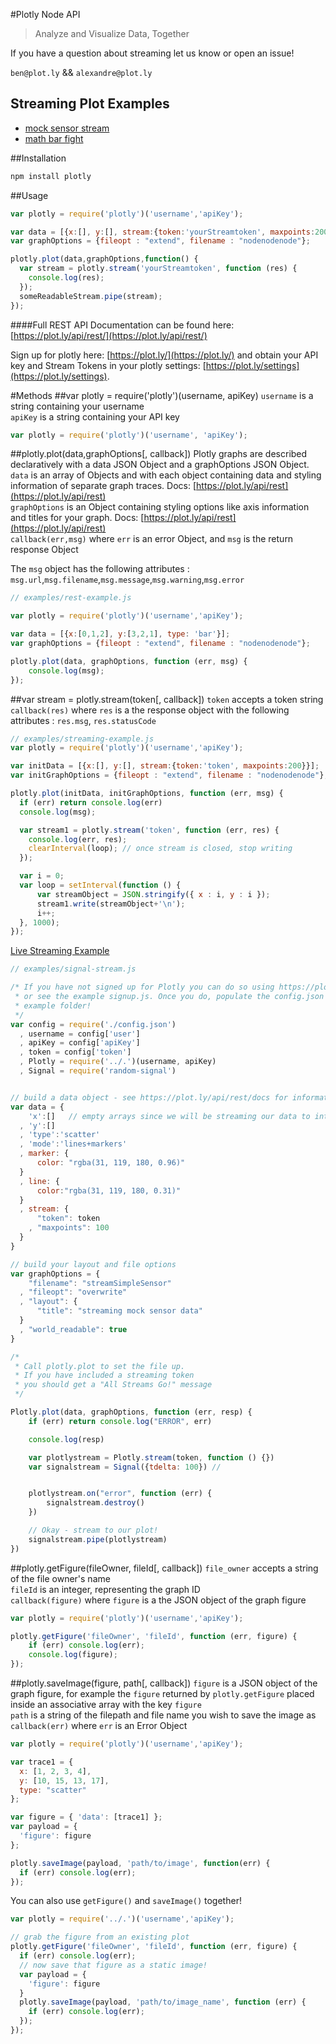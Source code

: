 #Plotly Node API
> Analyze and Visualize Data, Together		
	
	
If you have a question about streaming let us know or open an issue!	

`ben@plot.ly` && `alexandre@plot.ly`

## Streaming Plot Examples
- [mock sensor stream](http://plot.ly/~streaming-demos/6/)
- [math bar fight](http://plot.ly/~streaming-demos/44/)

##Installation
```javascript
npm install plotly
```

##Usage
```javascript
var plotly = require('plotly')('username','apiKey');

var data = [{x:[], y:[], stream:{token:'yourStreamtoken', maxpoints:200}}];
var graphOptions = {fileopt : "extend", filename : "nodenodenode"};

plotly.plot(data,graphOptions,function() {
  var stream = plotly.stream('yourStreamtoken', function (res) {
    console.log(res);
  });
  someReadableStream.pipe(stream);
});
```

####Full REST API Documentation can be found here: [https://plot.ly/api/rest/](https://plot.ly/api/rest/)

Sign up for plotly here: [https://plot.ly/](https://plot.ly/) and obtain your API key and Stream Tokens in your plotly settings: [https://plot.ly/settings](https://plot.ly/settings). 

#Methods
##var plotly = require('plotly')(username, apiKey)
`username` is a string containing your username    
`apiKey` is a string containing your API key   
```javascript
var plotly = require('plotly')('username', 'apiKey');
```

##plotly.plot(data,graphOptions[, callback])
Plotly graphs are described declaratively with a data JSON Object and a graphOptions JSON Object. 
`data` is an array of Objects and with each object containing data and styling information of separate graph traces. Docs: [https://plot.ly/api/rest](https://plot.ly/api/rest)  
`graphOptions` is an Object containing styling options like axis information and titles for your graph. Docs: [https://plot.ly/api/rest](https://plot.ly/api/rest)  
`callback(err,msg)` where `err` is an error Object, and `msg` is the return response Object	

The `msg` object has the following attributes : `msg.url`,`msg.filename`,`msg.message`,`msg.warning`,`msg.error`	
```javascript
// examples/rest-example.js

var plotly = require('plotly')('username','apiKey');

var data = [{x:[0,1,2], y:[3,2,1], type: 'bar'}];
var graphOptions = {fileopt : "extend", filename : "nodenodenode"};

plotly.plot(data, graphOptions, function (err, msg) {
	console.log(msg);
});
```
##var stream = plotly.stream(token[, callback])
`token` accepts a token string   
`callback(res)` where `res` is a the response object with the following attributes : `res.msg`, `res.statusCode`

```javascript
// examples/streaming-example.js
var plotly = require('plotly')('username','apiKey');

var initData = [{x:[], y:[], stream:{token:'token', maxpoints:200}}];
var initGraphOptions = {fileopt : "extend", filename : "nodenodenode"};

plotly.plot(initData, initGraphOptions, function (err, msg) {
  if (err) return console.log(err)
  console.log(msg);

  var stream1 = plotly.stream('token', function (err, res) {
    console.log(err, res);
    clearInterval(loop); // once stream is closed, stop writing
  });

  var i = 0;
  var loop = setInterval(function () {
      var streamObject = JSON.stringify({ x : i, y : i });
      stream1.write(streamObject+'\n');
      i++;
  }, 1000);
});
```

[Live Streaming Example](https://plot.ly/~Streaming-Demos/6/)
```javascript
// examples/signal-stream.js

/* If you have not signed up for Plotly you can do so using https://plot.ly
 * or see the example signup.js. Once you do, populate the config.json in this
 * example folder!
 */
var config = require('./config.json')
  , username = config['user']
  , apiKey = config['apiKey']
  , token = config['token']
  , Plotly = require('../.')(username, apiKey)
  , Signal = require('random-signal')


// build a data object - see https://plot.ly/api/rest/docs for information
var data = {
    'x':[]   // empty arrays since we will be streaming our data to into these arrays
  , 'y':[]
  , 'type':'scatter'
  , 'mode':'lines+markers'
  , marker: {
      color: "rgba(31, 119, 180, 0.96)"
  }
  , line: {
      color:"rgba(31, 119, 180, 0.31)"
  }
  , stream: {
      "token": token
    , "maxpoints": 100
  }
}

// build your layout and file options
var graphOptions = {
    "filename": "streamSimpleSensor"
  , "fileopt": "overwrite"
  , "layout": {
      "title": "streaming mock sensor data"
  }
  , "world_readable": true
}

/*
 * Call plotly.plot to set the file up.
 * If you have included a streaming token
 * you should get a "All Streams Go!" message
 */

Plotly.plot(data, graphOptions, function (err, resp) {
    if (err) return console.log("ERROR", err)

    console.log(resp)

    var plotlystream = Plotly.stream(token, function () {})
    var signalstream = Signal({tdelta: 100}) // 


    plotlystream.on("error", function (err) {
        signalstream.destroy()
    })

    // Okay - stream to our plot!
    signalstream.pipe(plotlystream)
})
```


##plotly.getFigure(fileOwner, fileId[, callback])
`file_owner` accepts a string of the file owner's name   
`fileId` is an integer, representing the graph ID   
`callback(figure)` where `figure` is a the JSON object of the graph figure

```javascript
var plotly = require('plotly')('username','apiKey');

plotly.getFigure('fileOwner', 'fileId', function (err, figure) {
    if (err) console.log(err);
    console.log(figure);
});
```

##plotly.saveImage(figure, path[, callback])
`figure` is a JSON object of the graph figure, for example the `figure` returned by `plotly.getFigure` placed inside an associative array with the key `figure`  
`path` is a string of the filepath and file name you wish to save the image as  
`callback(err)`  where `err` is an Error Object
```javascript
var plotly = require('plotly')('username','apiKey');

var trace1 = {
  x: [1, 2, 3, 4], 
  y: [10, 15, 13, 17], 
  type: "scatter"
};

var figure = { 'data': [trace1] };
var payload = {
  'figure': figure
};

plotly.saveImage(payload, 'path/to/image', function(err) {
  if (err) console.log(err);
});
```


You can also use `getFigure()` and `saveImage()` together! 
```javascript
var plotly = require('../.')('username','apiKey');

// grab the figure from an existing plot
plotly.getFigure('fileOwner', 'fileId', function (err, figure) {
  if (err) console.log(err);
  // now save that figure as a static image!
  var payload = {
    'figure': figure
  }
  plotly.saveImage(payload, 'path/to/image_name', function (err) {
    if (err) console.log(err);
  });
});
```
